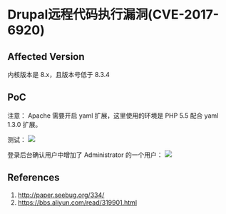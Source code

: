# Drupal远程代码执行漏洞(CVE-2017-6920)

## Affected Version

内核版本是 8.x，且版本号低于 8.3.4

## PoC

注意： Apache 需要开启 yaml 扩展，这里使用的环境是 PHP 5.5 配合 yaml 1.3.0 扩展。

测试：
![](poc.png)

登录后台确认用户中增加了 Administrator 的一个用户：
![](poc_res.png)

## References

1. http://paper.seebug.org/334/
2. https://bbs.aliyun.com/read/319901.html
